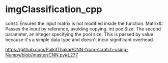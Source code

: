 # imgClassification_cpp

const: Ensures the input matrix is not modified inside the function.
Matrix&: Passes the input by reference, avoiding copying.
int poolSize: The second parameter, an integer specifying the pool size. This is passed by value because it's a simple data type and doesn't incur significant overhead.



https://github.com/PulkitThakar/CNN-from-scratch-using-Numpy/blob/master/CNN.py#L277